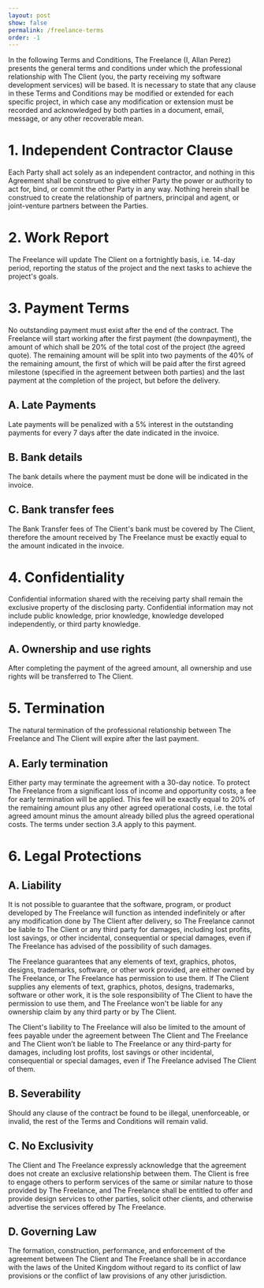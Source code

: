 ```yaml
---
layout: post
show: false
permalink: /freelance-terms
order: -1
---
```

In the following Terms and Conditions, The Freelance (I, Allan Perez) presents the general terms and conditions under which the professional relationship with The Client (you, the party receiving my software development services) will be based. It is necessary to state that any clause in these Terms and Conditions may be modified or extended for each specific project, in which case any modification or extension must be recorded and acknowledged by both parties in a document, email, message, or any other recoverable mean. 
# 1. Independent Contractor Clause
Each Party shall act solely as an independent contractor, and nothing in this Agreement shall be construed to give either Party the power or authority to act for, bind, or commit the other Party in any way. Nothing herein shall be construed to create the relationship of partners, principal and agent, or joint-venture partners between the Parties.

# 2. Work Report
The Freelance will update The Client on a fortnightly basis, i.e. 14-day period, reporting the status of the project and the next tasks to achieve the project's goals.

# 3. Payment Terms
No outstanding payment must exist after the end of the contract.
The Freelance will start working after the first payment (the downpayment), the amount of which shall be 20% of the total cost of the project (the agreed quote). The remaining amount will be split into two payments of the 40% of the remaining amount, the first of which will be paid after the first agreed milestone (specified in the agreement between both parties) and the last payment at the completion of the project, but before the delivery.
## A. Late Payments
Late payments will be penalized with a 5% interest in the outstanding payments for every 7 days after the date indicated in the invoice.
## B. Bank details
The bank details where the payment must be done will be indicated in the invoice.
## C. Bank transfer fees
The Bank Transfer fees of The Client's bank must be covered by The Client, therefore the amount received by The Freelance must be exactly equal to the amount indicated in the invoice.
# 4. Confidentiality
Confidential information shared with the receiving party shall remain the exclusive property of the disclosing party.
Confidential information may not include public knowledge, prior knowledge, knowledge developed independently, or third party knowledge.
## A. Ownership and use rights
After completing the payment of the agreed amount, all ownership and use rights will be transferred to The Client.

# 5. Termination
The natural termination of the professional relationship between The Freelance and The Client will expire after the last payment.
## A. Early termination
Either party may terminate the agreement with a 30-day notice. To protect The Freelance from a significant loss of income and opportunity costs, a fee for early termination will be applied. This fee will be exactly equal to 20% of the remaining amount plus any other agreed operational costs, i.e. the total agreed amount minus the amount already billed plus the agreed operational costs. The terms under section 3.A apply to this payment. 

# 6. Legal Protections
## A. Liability
It is not possible to guarantee that the software, program, or product developed by The Freelance will function as intended indefinitely or after any modification done by The Client after delivery, so The Freelance cannot be liable to The Client or any third party for damages, including lost profits, lost savings, or other incidental, consequential or special damages, even if The Freelance has advised of the possibility of such damages.

The Freelance guarantees that any elements of text, graphics, photos, designs, trademarks, software, or other work provided, are either owned by The Freelance, or The Freelance has permission to use them.
If The Client supplies any elements of text, graphics, photos, designs, trademarks, software or other work, it is the sole responsibility of The Client to have the permission to use them, and The Freelance won't be liable for any ownership claim by any third party or by The Client. 

The Client's liability to The Freelance will also be limited to the amount of fees payable under the agreement between The Client and The Freelance and The Client won’t be liable to The Freelance or any third-party for damages, including lost profits, lost savings or other incidental, consequential or special damages, even if The Freelance advised The Client of them.
## B. Severability
Should any clause of the contract be found to be illegal, unenforceable, or invalid, the rest of the Terms and Conditions will remain valid.
## C. No Exclusivity
The Client and The Freelance expressly acknowledge that the agreement does not create an exclusive relationship between them. The Client is free to engage others to perform services of the same or similar nature to those provided by The Freelance, and The Freelance shall be entitled to offer and provide design services to other parties, solicit other clients, and otherwise advertise the services offered by The Freelance.
## D. Governing Law
The formation, construction, performance, and enforcement of the agreement between The Client and The Freelance shall be in accordance with the laws of the United Kingdom without regard to its conflict of law provisions or the conflict of law provisions of any other jurisdiction.